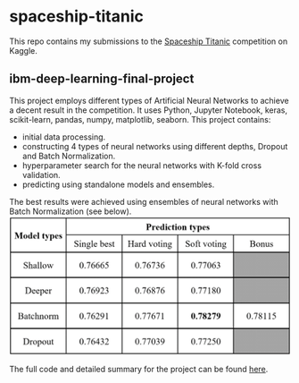 # spaceship-titanic
This repo contains my submissions to the [Spaceship Titanic](https://www.kaggle.com/c/spaceship-titanic) competition on Kaggle.

## ibm-deep-learning-final-project
This project employs different types of Artificial Neural Networks to achieve a decent result in the competition. It uses Python, Jupyter Notebook, keras, scikit-learn, pandas, numpy, matplotlib, seaborn. This project contains:
 - initial data processing.
 - constructing 4 types of neural networks using different depths, Dropout and Batch Normalization.
 - hyperparameter search for the neural networks with K-fold cross validation.
 - predicting using standalone models and ensembles.

The best results were achieved using ensembles of neural networks with Batch Normalization (see below).
![Project results](https://github.com/vectorkoz/spaceship-titanic/blob/main/ibm-deep-learning-final-project/results.png?raw=true)

The full code and detailed summary for the project can be found [here](https://github.com/vectorkoz/spaceship-titanic/blob/main/ibm-deep-learning-final-project/deep-learning-final-project.ipynb).
